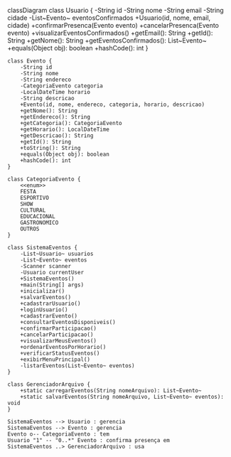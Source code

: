 classDiagram
    class Usuario {
        -String id
        -String nome
        -String email
        -String cidade
        -List~Evento~ eventosConfirmados
        +Usuario(id, nome, email, cidade)
        +confirmarPresenca(Evento evento)
        +cancelarPresenca(Evento evento)
        +visualizarEventosConfirmados()
        +getEmail(): String
        +getId(): String
        +getNome(): String
        +getEventosConfirmados(): List~Evento~
        +equals(Object obj): boolean
        +hashCode(): int
    }

    class Evento {
        -String id
        -String nome
        -String endereco
        -CategoriaEvento categoria
        -LocalDateTime horario
        -String descricao
        +Evento(id, nome, endereco, categoria, horario, descricao)
        +getNome(): String
        +getEndereco(): String
        +getCategoria(): CategoriaEvento
        +getHorario(): LocalDateTime
        +getDescricao(): String
        +getId(): String
        +toString(): String
        +equals(Object obj): boolean
        +hashCode(): int
    }

    class CategoriaEvento {
        <<enum>>
        FESTA
        ESPORTIVO
        SHOW
        CULTURAL
        EDUCACIONAL
        GASTRONOMICO
        OUTROS
    }

    class SistemaEventos {
        -List~Usuario~ usuarios
        -List~Evento~ eventos
        -Scanner scanner
        -Usuario currentUser
        +SistemaEventos()
        +main(String[] args)
        +inicializar()
        +salvarEventos()
        +cadastrarUsuario()
        +loginUsuario()
        +cadastrarEvento()
        +consultarEventosDisponiveis()
        +confirmarParticipacao()
        +cancelarParticipacao()
        +visualizarMeusEventos()
        +ordenarEventosPorHorario()
        +verificarStatusEventos()
        +exibirMenuPrincipal()
        -listarEventos(List~Evento~ eventos)
    }

    class GerenciadorArquivo {
        +static carregarEventos(String nomeArquivo): List~Evento~
        +static salvarEventos(String nomeArquivo, List~Evento~ eventos): void
    }

    SistemaEventos --> Usuario : gerencia
    SistemaEventos --> Evento : gerencia
    Evento o-- CategoriaEvento : tem
    Usuario "1" -- "0..*" Evento : confirma presença em
    SistemaEventos ..> GerenciadorArquivo : usa
